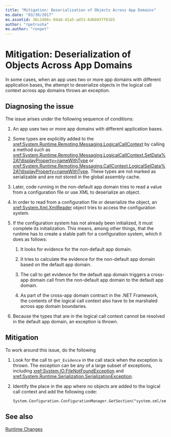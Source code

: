 ```yaml
---
title: "Mitigation: Deserialization of Objects Across App Domains"
ms.date: "03/30/2017"
ms.assetid: 30c2d66c-04a8-41a5-ad31-646b937f61b5
author: "rpetrusha"
ms.author: "ronpet"
---
```

# Mitigation: Deserialization of Objects Across App Domains
In some cases, when an app uses two or more app domains with different application bases, the attempt to deserialize objects in the logical call context across app domains throws an exception.  
  
## Diagnosing the issue  
 The issue arises under the following sequence of conditions:  
  
1.  An app uses two or more app domains with different application bases.  
  
2.  Some types are explicitly added to the <xref:System.Runtime.Remoting.Messaging.LogicalCallContext> by calling a method such as <xref:System.Runtime.Remoting.Messaging.LogicalCallContext.SetData%2A?displayProperty=nameWithType> or <xref:System.Runtime.Remoting.Messaging.CallContext.LogicalSetData%2A?displayProperty=nameWithType>. These types are not marked as serializable and are not stored in the global assembly cache.  
  
3.  Later, code running in the non-default app domain tries to read a value from a configuration file or use XML to deserialize an object.  
  
4.  In order to read from a configuration file or deserialize the object, an <xref:System.Xml.XmlReader> object tries to access the configuration system.  
  
5.  If the configuration system has not already been initialized, it must complete its initialization. This means, among other things, that the runtime has to create a stable path for a configuration system, which it does as follows:  
  
    1.  It looks for evidence for the non-default app domain.  
  
    2.  It tries to calculate the evidence for the non-default app domain based on the default app domain.  
  
    3.  The call to get evidence for the default app domain triggers a cross-app domain call from the non-default app domain to the default app domain.  
  
    4.  As part of the cross-app domain contract in the .NET Framework, the contents of the logical call context also have to be marshaled across app domain boundaries.  
  
6.  Because the types that are in the logical call context cannot be resolved in the default app domain, an exception is thrown.  
  
## Mitigation  
 To work around this issue, do the following  
  
1.  Look for the call to `get_Evidence` in the call stack when the exception is thrown. The exception can be any of a large subset of exceptions, including <xref:System.IO.FileNotFoundException> and <xref:System.Runtime.Serialization.SerializationException>.  
  
2.  Identify the place in the app where no objects are added to the logical call context and add the following code:  
  
    ```  
    System.Configuration.ConfigurationManager.GetSection("system.xml/xmlReader");  
    ```  
  
## See also
 [Runtime Changes](../../../docs/framework/migration-guide/runtime-changes-in-the-net-framework-4-5-1.md)
